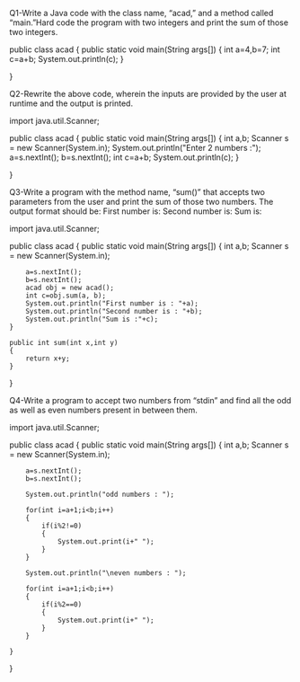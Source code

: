 Q1-Write a Java code with the class name, “acad,” and a method called “main.”Hard code the program with two integers and print the sum of     those two integers.


public class acad {
	public static void main(String args[])
	{
		int a=4,b=7;
		int c=a+b;
		System.out.println(c);
	}

}


Q2-Rewrite the above code, wherein the inputs are provided by the user at runtime and the output is printed.


import java.util.Scanner;


public class acad {
	public static void main(String args[])
	{
		int a,b;
		Scanner s = new Scanner(System.in);
		System.out.println("Enter 2 numbers :");
		a=s.nextInt();
		b=s.nextInt();
		int c=a+b;
		System.out.println(c);
	}

}


Q3-Write a program with the method name, “sum()” that accepts two parameters from the user and print the sum of those two numbers. The
output format should be:
First number is:
Second number is:
Sum is:




import java.util.Scanner;


public class acad {
	public static void main(String args[])
	{
		int a,b;
		Scanner s = new Scanner(System.in);
		
		a=s.nextInt();
		b=s.nextInt();
		acad obj = new acad();
		int c=obj.sum(a, b);
		System.out.println("First number is : "+a);
		System.out.println("Second number is : "+b);
		System.out.println("Sum is :"+c);
	}
	
	public int sum(int x,int y)
	{
		return x+y;
	}

}



Q4-Write a program to accept two numbers from “stdin” and find all the odd as well as even numbers present in between them.


import java.util.Scanner;


public class acad {
	public static void main(String args[])
	{
		int a,b;
		Scanner s = new Scanner(System.in);
		
		a=s.nextInt();
		b=s.nextInt();
		
		System.out.println("odd numbers : ");
		
		for(int i=a+1;i<b;i++)
		{
			if(i%2!=0)
			{
				System.out.print(i+" ");
			}
		}
		
		System.out.println("\neven numbers : ");
		
		for(int i=a+1;i<b;i++)
		{
			if(i%2==0)
			{
				System.out.print(i+" ");
			}
		}
		
	}
	
	

}
